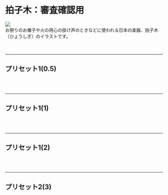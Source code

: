 <div id="page">
	<div id="main_image">
		<div id="main_image_inner">
			<h1>拍子木：審査確認用</h1>
		</div>
	</div>
	<img id="main-thum" src="https://sinozu.github.io/static20200403/11/music_hyoushigi.png">
		<div id="section01">
			お祭りのお囃子や火の用心の掛け声のときなどに使われる日本の楽器、拍子木（ひょうしぎ）のイラストです。
		</div>
</div>
<br>
<br>
<hr>
<h2>プリセット1(0.5)</h2>
<div class="uz-preset1_05 uz-ny"></div>
<link rel="stylesheet" href="https://dev-speee-ad.akamaized.net/tag/preset1_05/css/outer-style.css">
<script async type="text/javascript" src="https://dev-speee-ad.akamaized.net/tag/preset1_05/js/outer-frame.min.js" charset="utf-8"></script>


<br>
<br>
<hr>
<h2>プリセット1(1)</h2>
<div class="uz-preset1_1 uz-ny"></div>
<link rel="stylesheet" href="https://dev-speee-ad.akamaized.net/tag/preset1_1/css/outer-style.css">
<script async type="text/javascript" src="https://dev-speee-ad.akamaized.net/tag/preset1_1/js/outer-frame.min.js" charset="utf-8"></script>


<br>
<br>
<hr>
<h2>プリセット1(2)</h2>
<div class="uz-preset1_2 uz-ny"></div>
<link rel="stylesheet" href="https://dev-speee-ad.akamaized.net/tag/preset1_2/css/outer-style.css">
<script async type="text/javascript" src="https://dev-speee-ad.akamaized.net/tag/preset1_2/js/outer-frame.min.js" charset="utf-8"></script>


<br>
<br>
<hr>
<h2>プリセット2(3)</h2>
<div class="uz-preset2_3 uz-ny"></div>
<link rel="stylesheet" href="https://dev-speee-ad.akamaized.net/tag/preset2_3/css/outer-style.css">
<script async type="text/javascript" src="https://dev-speee-ad.akamaized.net/tag/preset2_3/js/outer-frame.min.js" charset="utf-8"></script>